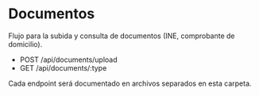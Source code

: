 # Documentos

Flujo para la subida y consulta de documentos (INE, comprobante de domicilio).

- POST /api/documents/upload
- GET /api/documents/:type

Cada endpoint será documentado en archivos separados en esta carpeta.

